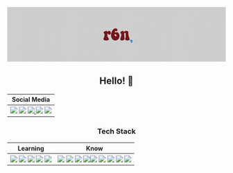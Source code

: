 <div id="top" align="center">
<img src="https://github.com/r6nted/r6nted/blob/main/image(9).png?raw=true">
<h2>Hello!  👋</h2>
</div>
<div align="center">
<table>
<tr>
    <th>Social Media</th>
  </tr>
  <tr>
    <th><a href="https://instagram.com/r6nted"><img src="https://img.shields.io/static/v1?style=flat-square&label=&message=instagram&color=72161b&logo=instagram&logoColor=ffffff"></a> <a href="https://twitter.com/loonaverrsse"><img src="https://img.shields.io/static/v1?style=flat-square&label=&message=twitter&color=2b8ed2&logo=twitter&logoColor=ffffff"></a> <a href="https://discord.com/users/898703829430857729"><img src="https://img.shields.io/static/v1?style=flat-square&label=&message=discord&color=72161b&logo=discord&logoColor=ffffff"></a><a href="mailto:livelaughloonaa@gmail.com"> <img src="https://img.shields.io/static/v1?style=flat-square&label=&message=email&color=2b8ed2&logo=gmail&logoColor=ffffff"></a> <a href="https://replit.com/@5XI"><img src="https://img.shields.io/static/v1?style=flat-square&label=&message=repl.it&color=72161b&logo=replit&logoColor=ffffff"></a></th>
  </tr>
</table>
<h3>Tech Stack</h3>
<table>
<tr>
    <th>Learning</th>
    <th>Know</th>
  </tr>
  <tr>
    <th><img src="https://skillicons.dev/icons?i=typescript"> <img src="https://skillicons.dev/icons?i=firebase"> <img src="https://skillicons.dev/icons?i=svelte"> <img src="https://skillicons.dev/icons?i=react"> <img src="https://skillicons.dev/icons?i=deno"></th>
    <th>
    <img src="https://skillicons.dev/icons?i=html"> <img src="https://skillicons.dev/icons?i=js"> <img src="https://skillicons.dev/icons?i=css"> <img src="https://skillicons.dev/icons?i=sass"><img src="https://skillicons.dev/icons?i=nodejs"> <img src="https://skillicons.dev/icons?i=supabase"> <img src="https://skillicons.dev/icons?i=vscode"> <img src="https://skillicons.dev/icons?i=lua"> <img src="https://skillicons.dev/icons?i=git"></th>
  </tr>
</table></table>
